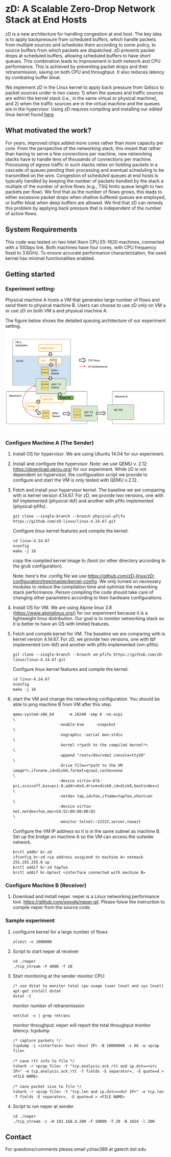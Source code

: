 # zD: A Scalable Zero-Drop Network Stack at End Hosts
zD is a new architecture for handling congestion at end host. The key idea is to apply backpressure from scheduled buffers, which handle packets from multiple sources and schedules them according to some policy, to source buffers from which packets are dispatched. zD prevents packet drops at scheduled buffers, allowing scheduled buffers to have short queues. This combination leads to improvement in both network and CPU performance. This is achieved by preventing packet drops and their retransmission, saving on both CPU and throughput. It also reduces latency by combating buffer bloat.

We implement zD in the Linux kernel to apply back pressure from Qdiscs to packet sources under in two cases: 1) when the queues and traffic sources are within the kernel stack (i.e., in the same virtual or physical machine), and 2) when the traffic sources are in the virtual machine and the queues are in the hypervisor. Using zD requires compiling and installing our edited linux kernel found [here](https://github.com/zD-linux/linux-4.14.67)

## What motivated the work?
For years, improved chips added more cores rather than more capacity per core. From the perspective of the networking stack, this meant that rather than having to serve a few connections per machine, new networking stacks have to handle tens of thousands of connections per machine. Processing of egress traffic in such stacks relies on holding packets in a cascade of queues pending their processing and eventual scheduling to be transmitted on the wire. Congestion of scheduled queues at end hosts is typically handled by keeping the number of packets handled by the stack a multiple of the number of active flows (e.g., TSQ limits queue length to two packets per flow). We find that as the number of flows grows, this leads to either excessive packet drops when shallow buffered queues are employed, or buffer bloat when deep buffers are allowed. We find that zD can remedy this problem by applying back pressure that is independent of the number of active flows.

## System Requirements
This code was tested on two Intel Xeon CPU E5-1620 machines, connected with a 10Gbps link. Both machines have four cores, with CPU frequency fixed to 3.6GHz. To ensure accurate performance characterization, the used kernel has minimal functionalities enabled.

## Getting started
### Experiment setting:
Physical machine A hosts a VM that generates large number of flows and send them to physical machine B. Users can choose to use zD only on VM a or use zD on both VM a and physical machine A.

The figure below shows the detailed queuing architecture of our experiment setting. 
![Experiment setting](./pictures/queue-architecture.png)


### Configure Machine A (The Sender)
1. Install OS for hypervisor. We are using Ubuntu 14.04 for our experiment.

2. Install and configure the hypervisor. Note: we use QEMU v. 2.12: https://download.qemu.org/ for our experiment. While zD is not dependent on hypervisor, the configuration script we provide to configure and start the VM is only tested with QEMU v.2.12.

3. Fetch and install your hypervisor kernel. The baseline we are comparing with is kernel version 4.14.67. For zD, we provide two versions, one with tbf implemented (physical-tbf) and another with pfifo implemented (physical-pfifo).
    ```
    git clone --single-branch --branch physical-pfifo https://github.com/zD-linux/linux-4.14.67.git
    ```
    Configure linux kernel features and compile the kernel:
    ```
    cd linux-4.14.67
    nconfig
    make -j 16
    ```
    copy the compiled kernel image to /boot (or other directory according to the grub configuration).
        
    Note: here's the .config file we use https://github.com/zD-linux/zD-configuration/tree/master/kernel-config. We only turned on necessary modules to reduce the compilation time and optimize the networking stack performance. Person compiling the code should take care of changing other parameters according to their hardware configurations. 
    
4. Install OS for VM. We are using Alpine linux 3.8 (https://www.alpinelinux.org/) for our experiment because it is a lightweight linux distribution. Our goal is to monitor networking stack so it is better to have an OS with limited features.   
  
5. Fetch and compile kernel for VM. The baseline we are comparing with is kernel version 4.14.67. For zD, we provide two versions, one with tbf implemented (vm-tbf) and another with pfifo implemented (vm-pfifo).
    ```
    git clone --single-branch --branch vm-pfifo https://github.com/zD-linux/linux-4.14.67.git
    ```
    Configure linux kernel features and compile the kernel:
    ```
    cd linux-4.14.67
    nconfig
    make -j 16
    ```

6. start the VM and change the networking configuration. You should be able to ping machine B from VM after this step.
    ```
    qemu-system-x86_64      -m 10240 -smp 6 -no-acpi                                                                                                \
                        -enable-kvm     -snapshot                                                                                       \
                        -nographic -serial mon:stdio                                                                            \
                        -kernel <*path to the compiled kernel*>                                                                            \
                        -append "root=/dev/vda3 console=ttyS0"                                                                  \
                        -drive file=<*path to the VM image*>,if=none,id=disk0,format=qcow2,cache=none                                                 \
                        -device virtio-blk-pci,scsi=off,bus=pci.0,addr=0x4,drive=disk0,id=disk0,bootindex=1                     \
                        -netdev tap,id=foo,ifname=tapfoo,vhost=on                                       \
                        -device virtio-net,netdev=foo,mac=54:52:00:00:00:02                                                                             \
                        -monitor telnet::22222,server,nowait
    ```
    Configure the VM IP address so it is in the same subnet as machine B. Set up the bridge on machine A so the VM can      access the outwide network. 
    ```
    brctl addbr br-zd
    ifconfig br-zd <ip address assgiend to machine A> netmask 255.255.255.0 up
    brctl addif br-zd tapfoo
    brctl addif br-bptest <interface connected with machine B>
    ```
       
### Configure Machine B (Receiver)

1. Download and install neper. neper is a Linux networking performance tool. https://github.com/google/neper.git. Please folow the instruction to compile neper from the source code.

        

### Sample experiment
1. configurre kernel for a large number of flows
    ```
    ulimit -n 1000000
    ```
2. Script to start neper at receiver
    ```
    cd ./neper
    ./tcp_stream -F 4000 -T 20
    ```
3. Start monitoring at the sender
    monitor CPU:
    ```
    /* use dstat to monitor total cpu usage (user level and sys level)
    apt-get install dstat
    dstat -C
    ```
    monitor number of retransmission
    ```
    netstat -s | grep retrans
    ```
    monitor throughput: neper will report the total throughput
    monitor latency: tcpdump
    ```
    /* capture packets */
    tcpdump -i <interface> host <host IP> -B 10000000 -s 68 -w <pcap file>
    
    /* save rtt info to file */
    tshark -r <pcap file> -Y "tcp.analysis.ack_rtt and ip.dst==<src IP>" -e tcp.analysis.ack_rtt -T fields -E separator=, -E quote=d > <FILE NAME>

    /* save packet size to file */
    tshark -r <pcap file> -Y "tcp.len and ip.dst==<dst IP>" -e tcp.len -T fields -E separator=, -E quote=d > <FILE NAME>

    ```

4. Script to run neper at sender
    ```
    cd ./neper
    ./tcp_stream -c -H 192.168.4.200 -F 10000 -T 20 -B 1024 -l 200
    ```

## Contact
For questions/comments please email yzhao389 at gatech dot edu
